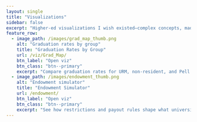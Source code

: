 ```yaml
---
layout: single
title: "Visualizations"
sidebar: false
excerpt: "Higher-ed visualizations I wish existed—complex concepts, made clear and interactive."
feature_row:
  - image_path: /images/grad_map_thumb.png
    alt: "Graduation rates by group"
    title: "Graduation Rates by Group"
    url: /viz/Grad_Map/
    btn_label: "Open viz"
    btn_class: "btn--primary"
    excerpt: "Compare graduation rates for URM, non-resident, and Pell Grant students."
  - image_path: /images/endowment_thumb.png
    alt: "Endowment simulator"
    title: "Endowment Simulator"
    url: /endowment/
    btn_label: "Open viz"
    btn_class: "btn--primary"
    excerpt: "See how restrictions and payout rules shape what universities can spend."
---
```

